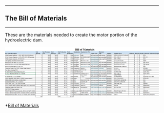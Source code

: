 ------
## The Bill of Materials 
-----
These are the materials needed to create the motor portion of the hydroelectric dam. 

![Bill of Materials](./BillofMaterialsFinal.png)

*[Bill of Materials](./BillofMaterialsFinal.xlsx)
